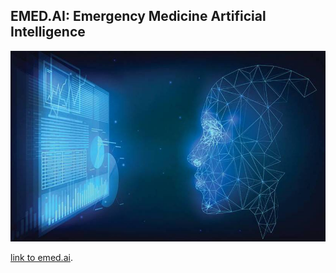 ## EMED.AI: Emergency Medicine Artificial Intelligence

![Image of ai logo](images/Evolving-Relationship-Between-Artificial-Intelligence-and-Big-Data-825x500.jpg)

[link to emed.ai](https://www.emed.ai).
